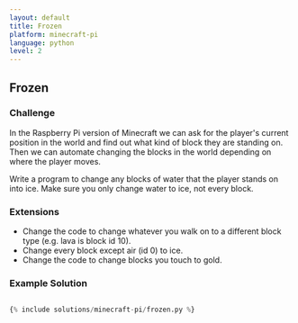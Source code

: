 ```yaml
---
layout: default
title: Frozen
platform: minecraft-pi
language: python
level: 2
---
```

## Frozen

### Challenge

In the Raspberry Pi version of Minecraft we can ask for the player's current position
in the world and find out what kind of block they are standing on. Then we can automate
changing the blocks in the world depending on where the player moves.

Write a program to change any blocks of water that the player stands on into ice. Make sure
you only change water to ice, not every block.



### Extensions

* Change the code to change whatever you walk on to a different block type (e.g. lava is block id 10).
* Change every block except air (id 0) to ice.
* Change the code to change blocks you touch to gold.


### Example Solution

```python

{% include solutions/minecraft-pi/frozen.py %}

```
